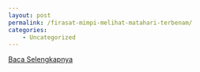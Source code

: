 ```yaml
---
layout: post
permalink: /firasat-mimpi-melihat-matahari-terbenam/
categories:
    - Uncategorized
---
```


[Baca Selengkapnya](/03)